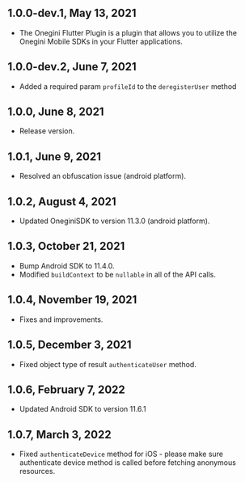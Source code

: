 ## 1.0.0-dev.1, May 13, 2021

* The Onegini Flutter Plugin is a plugin that allows you to utilize the Onegini Mobile SDKs in your Flutter applications.

## 1.0.0-dev.2, June 7, 2021

* Added a required param `profileId` to the `deregisterUser` method

## 1.0.0, June 8, 2021

* Release version.

## 1.0.1, June 9, 2021

* Resolved an obfuscation issue (android platform).

## 1.0.2, August 4, 2021

* Updated OneginiSDK to version 11.3.0  (android platform).

## 1.0.3, October 21, 2021

* Bump Android SDK to 11.4.0.
* Modified `buildContext` to be `nullable` in all of the API calls.

## 1.0.4, November 19, 2021

* Fixes and improvements.

## 1.0.5, December 3, 2021

* Fixed object type of result `authenticateUser` method.

## 1.0.6, February 7, 2022

* Updated Android SDK to version 11.6.1

## 1.0.7, March 3, 2022

* Fixed `authenticateDevice` method for iOS - please make sure authenticate device method is called before fetching anonymous resources.
